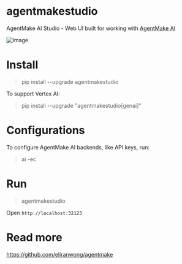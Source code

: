 # agentmakestudio

AgentMake AI Studio - Web UI built for working with [AgentMake AI](https://github.com/eliranwong/agentmake)

![Image](https://github.com/user-attachments/assets/3e8dbe05-855d-4c0a-a581-bc262443b452)

# Install

> pip install --upgrade agentmakestudio

To support Vertex AI:

> pip install --upgrade "agentmakestudio[genai]"

# Configurations

To configure AgentMake AI backends, like API keys, run:

> ai -ec

# Run

> agentmakestudio

Open `http://localhost:32123`

# Read more

https://github.com/eliranwong/agentmake
